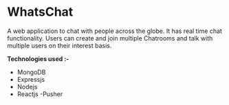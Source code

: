 
<h1><b>WhatsChat</b></h1>

A web application to chat with people across the globe.
It has real time chat functionality.
Users can create and join multiple Chatrooms and talk with multiple users on their interest basis.


<strong> Technologies used :-</strong>

- MongoDB
- Expressjs
- Nodejs
- Reactjs
-Pusher



